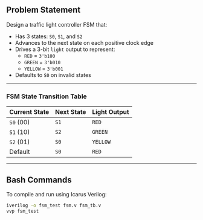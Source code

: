 ## Problem Statement

Design a traffic light controller FSM that:

- Has 3 states: `S0`, `S1`, and `S2`
- Advances to the next state on each positive clock edge
- Drives a 3-bit `light` output to represent:
  - `RED`    = `3'b100`
  - `GREEN`  = `3'b010`
  - `YELLOW` = `3'b001`
- Defaults to `S0` on invalid states

---

### FSM State Transition Table

| Current State | Next State | Light Output |
|---------------|------------|--------------|
| `S0` (00)     | `S1`       | `RED`        |
| `S1` (10)     | `S2`       | `GREEN`      |
| `S2` (01)     | `S0`       | `YELLOW`     |
| Default       | `S0`       | `RED`        |

---

## Bash Commands

To compile and run using Icarus Verilog:
```bash
iverilog -o fsm_test fsm.v fsm_tb.v
vvp fsm_test
